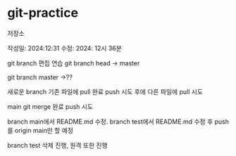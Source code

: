 # git-practice
저장소

작성일: 2024:12:31
수정: 2024: 12시 36분

git branch 편집 연습
git branch head -> master

git branch master ->??

새로운 branch 기존 파일에 pull 완료
push 시도 후에 다른 파일에 pull 시도

main git merge 완료 push 시도

branch main에서 README.md 수정.
branch test에서 README.md 수정 후 push를 origin main만 할 예정

branch test 삭제 진행, 원격 또한 진행
